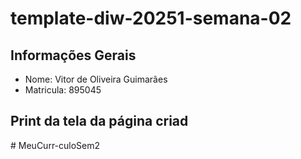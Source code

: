 # template-diw-20251-semana-02

## Informações Gerais
- Nome: Vitor de Oliveira Guimarães
- Matricula: 895045

## Print da tela da página criad
#   M e u C u r r - c u l o S e m 2 
 
 